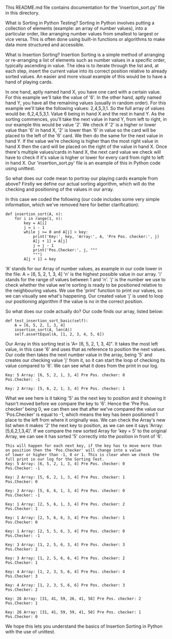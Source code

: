This README.md file contains documentation for the 'insertion_sort.py' file in this directory.

What is Sorting in Python Testing?
Sorting in Python involves putting a collection of elements (example: an array of number values), into a particular order,
like arranging number values from smallest to largest or vice versa. This is often done using built-in functions or
algorithms to make data more structured and accessible. 

What is Insertion Sorting?
Insertion Sorting is a simple method of arranging or re-arranging a list of elements such as number values in a specific order,
typically ascending in value. The idea is to iterate through the list and, at each step, insert the current value into its
correct position relative to already sorted values. An easier and more visual example of this would be to have a hand of playing cards.

In one hand, aptly named hand X, you have one card with a certain value. For this example we'll take the value of '6'.
In the other hand, aptly named hand Y, you have all the remaining values (usually in random order). For this example we'll take 
the following values: 2,4,5,3,1. So the full array of values would be: 6,2,4,5,3,1. Value 6 being in hand X and the rest in
hand Y. As the sorting commences, you'll take the next value in hand Y, from left to right, in our example this would be value '2'.
We check if '2' is a higher or lower value than '6' in hand X, '2' is lower than '6' in value so the card will be placed to the left of the '6' card.
We then do the same for the next value in hand Y. If the value we're checking is higher than the most right value in hand X then 
the card will be placed on the right of the value in hand X. Once there's multiple values/cards in hand X, the next card value we check
will have to check if it's value is higher or lower for every card from right to left in hand X. 
Our 'insertion_sort.py' file is an example of this in Python code using unittest.

So what does our code mean to portray our playing cards example from above?
Firstly we define our actual sorting algorithm, which will do the checking and positioning of the values in our array.

In this case we coded the following (our code includes some very simple information, which we've removed here for better clarification): 

    def insertion_sort(A, n):
        for i in range(1, n):
            key = A[i]
            j = i - 1
            while j >= 0 and A[j] > key:
                print('Key:', key, 'Array:', A, 'Pre Pos. checker:', j)
                A[j + 1] = A[j]
                j = j - 1
                print('Pos.Checker:', j, """
                """)
            A[j + 1] = key

'A' stands for our Array of number values, as example in our code lower in the file: A = [6, 5, 2, 1, 3, 4]
'n' is the highest possible value in our array.
'i' stands for the range of values between 1 and 'n'.
'j' is the number we use to check whether the value we're sorting is ready to be positioned relative to the neighbouring values.
We use the 'print' function to print our values, so we can visually see what's happening.
Our created value 'j' is used to loop our positioning algorithm if the value is no in the correct position.

So what does our code actually do?
Our code finds our array, listed below: 

    def test_insertion_sort_basic(self):
        A = [6, 5, 2, 1, 3, 4]
        insertion_sort(A, len(A))
        self.assertEqual(A, [1, 2, 3, 4, 5, 6])

Our Array in this sorting test is 'A= [6, 5, 2, 1, 3, 4]".
It takes the most left value, in this case '6' and uses that as reference to position the next values.
Our code then takes the next number value in the array, being '5' and creates our checking value 'j' from it, so it can
start the loop of checking its value compared to '6'. 
We can see what it does from the print in our log.

    Key: 5 Array: [6, 5, 2, 1, 3, 4] Pre Pos. checker: 0
    Pos.Checker: -1 
            
    Key: 2 Array: [5, 6, 2, 1, 3, 4] Pre Pos. checker: 1

What we see here is it taking '5' as the next key to position and it showing it hasn't moved before we compare the key to '6'.
Hence the 'Pre Pos. checker' being 0, we can then see that after we've compared the value our 'Pos.Checker' is equal to -1,
which means the key has been positioned 1 place to the left from where it originally was.
We can check the Array's new list when it makes '2' the next key to position, as we can see it says 'Array: [5,6,2,1,3,4]'.
If we compare the new sorted Array for 'key = 5' to the original Array, we can see it has sorted '5' correctly into the position
in front of '6'.

    This will happen for each next key, if the key has to move more than on position then the 'Pos.Checker' will change into a value
    of lower or higher than -1, 0 or 1. This is clear when we check the full print in our log for the Sorting Test.
    Key: 5 Array: [6, 5, 2, 1, 3, 4] Pre Pos. checker: 0
    Pos.Checker: -1 
            
    Key: 2 Array: [5, 6, 2, 1, 3, 4] Pre Pos. checker: 1
    Pos.Checker: 0 
            
    Key: 2 Array: [5, 6, 6, 1, 3, 4] Pre Pos. checker: 0
    Pos.Checker: -1 
            
    Key: 1 Array: [2, 5, 6, 1, 3, 4] Pre Pos. checker: 2
    Pos.Checker: 1 
            
    Key: 1 Array: [2, 5, 6, 6, 3, 4] Pre Pos. checker: 1
    Pos.Checker: 0 
            
    Key: 1 Array: [2, 5, 5, 6, 3, 4] Pre Pos. checker: 0
    Pos.Checker: -1 
            
    Key: 3 Array: [1, 2, 5, 6, 3, 4] Pre Pos. checker: 3
    Pos.Checker: 2 
            
    Key: 3 Array: [1, 2, 5, 6, 6, 4] Pre Pos. checker: 2
    Pos.Checker: 1 
            
    Key: 4 Array: [1, 2, 3, 5, 6, 4] Pre Pos. checker: 4
    Pos.Checker: 3 
            
    Key: 4 Array: [1, 2, 3, 5, 6, 6] Pre Pos. checker: 3
    Pos.Checker: 2 
            
    Key: 26 Array: [31, 41, 59, 26, 41, 58] Pre Pos. checker: 2
    Pos.Checker: 1 
            
    Key: 26 Array: [31, 41, 59, 59, 41, 58] Pre Pos. checker: 1
    Pos.Checker: 0 

We hope this lets you understand the basics of Insertion Sorting in Python with the use of unittest.